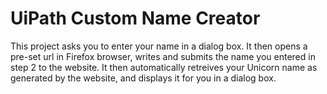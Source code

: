 # UiPath Custom Name Creator
This project asks you to enter your name in a dialog box.
It then opens a pre-set url in Firefox browser, writes and submits the name you entered in step 2 to the website.
It then automatically retreives your Unicorn name as generated by the website, and displays it for you in a dialog box.
